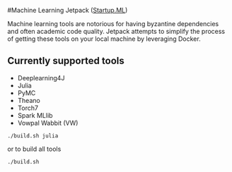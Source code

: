 #Machine Learning Jetpack ([Startup.ML](http://startup.ml/))

Machine learning tools are notorious for having byzantine dependencies and often academic code quality.  Jetpack attempts to simplify the process of getting these tools on your local machine by leveraging Docker.

## Currently supported tools

* Deeplearning4J
* Julia
* PyMC
* Theano
* Torch7
* Spark MLlib
* Vowpal Wabbit (VW)

```
./build.sh julia
```

or to build all tools

```
./build.sh 
```


